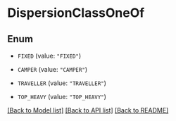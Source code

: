 # DispersionClassOneOf

## Enum


* `FIXED` (value: `"FIXED"`)

* `CAMPER` (value: `"CAMPER"`)

* `TRAVELLER` (value: `"TRAVELLER"`)

* `TOP_HEAVY` (value: `"TOP_HEAVY"`)


[[Back to Model list]](../README.md#documentation-for-models) [[Back to API list]](../README.md#documentation-for-api-endpoints) [[Back to README]](../README.md)


